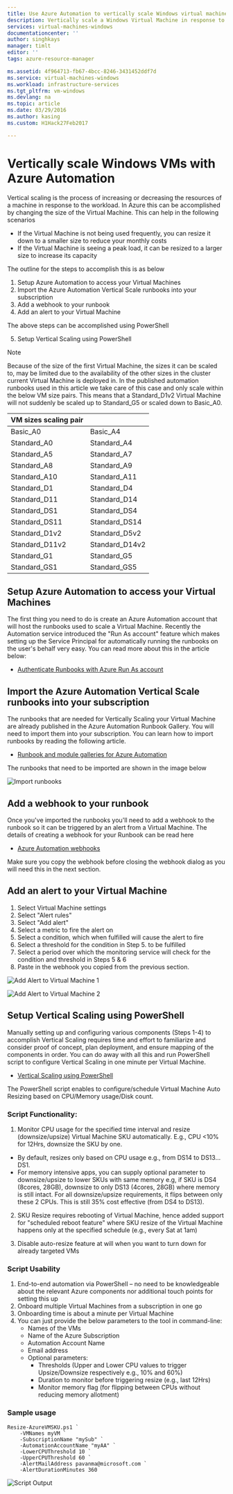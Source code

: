 ```yaml
---
title: Use Azure Automation to vertically scale Windows virtual machines | Microsoft Docs
description: Vertically scale a Windows Virtual Machine in response to monitoring alerts with Azure Automation
services: virtual-machines-windows
documentationcenter: ''
author: singhkays
manager: timlt
editor: ''
tags: azure-resource-manager

ms.assetid: 4f964713-fb67-4bcc-8246-3431452ddf7d
ms.service: virtual-machines-windows
ms.workload: infrastructure-services
ms.tgt_pltfrm: vm-windows
ms.devlang: na
ms.topic: article
ms.date: 03/29/2016
ms.author: kasing
ms.custom: H1Hack27Feb2017

---
```


# Vertically scale Windows VMs with Azure Automation

Vertical scaling is the process of increasing or decreasing the resources of a machine in response to the workload. In Azure this can be accomplished by changing the size of the Virtual Machine. This can help in the following scenarios

* If the Virtual Machine is not being used frequently, you can resize it down to a smaller size to reduce your monthly costs
* If the Virtual Machine is seeing a peak load, it can be resized to a larger size to increase its capacity

The outline for the steps to accomplish this is as below

1. Setup Azure Automation to access your Virtual Machines
2. Import the Azure Automation Vertical Scale runbooks into your subscription
3. Add a webhook to your runbook
4. Add an alert to your Virtual Machine

The above steps can be accomplished using PowerShell

5. Setup Vertical Scaling using PowerShell

> [!NOTE]
> Because of the size of the first Virtual Machine, the sizes it can be scaled to, may be limited due to the availability of the other sizes in the cluster current Virtual Machine is deployed in. In the published automation runbooks used in this article we take care of this case and only scale within the below VM size pairs. This means that a Standard_D1v2 Virtual Machine will not suddenly be scaled up to Standard_G5 or scaled down to Basic_A0.
> 
> | VM sizes scaling pair |  |
> | --- | --- |
> | Basic_A0 |Basic_A4 |
> | Standard_A0 |Standard_A4 |
> | Standard_A5 |Standard_A7 |
> | Standard_A8 |Standard_A9 |
> | Standard_A10 |Standard_A11 |
> | Standard_D1 |Standard_D4 |
> | Standard_D11 |Standard_D14 |
> | Standard_DS1 |Standard_DS4 |
> | Standard_DS11 |Standard_DS14 |
> | Standard_D1v2 |Standard_D5v2 |
> | Standard_D11v2 |Standard_D14v2 |
> | Standard_G1 |Standard_G5 |
> | Standard_GS1 |Standard_GS5 |
> 
> 

## Setup Azure Automation to access your Virtual Machines
The first thing you need to do is create an Azure Automation account that will host the runbooks used to scale a Virtual Machine. Recently the Automation service introduced the "Run As account" feature which makes setting up the Service Principal for automatically running the runbooks on the user's behalf very easy. You can read more about this in the article below:

* [Authenticate Runbooks with Azure Run As account](../../automation/automation-sec-configure-azure-runas-account.md)

## Import the Azure Automation Vertical Scale runbooks into your subscription
The runbooks that are needed for Vertically Scaling your Virtual Machine are already published in the Azure Automation Runbook Gallery. You will need to import them into your subscription. You can learn how to import runbooks by reading the following article.

* [Runbook and module galleries for Azure Automation](../../automation/automation-runbook-gallery.md)

The runbooks that need to be imported are shown in the image below

![Import runbooks](./media/vertical-scaling-automation/scale-runbooks.png)

## Add a webhook to your runbook
Once you've imported the runbooks you'll need to add a webhook to the runbook so it can be triggered by an alert from a Virtual Machine. The details of creating a webhook for your Runbook can be read here

* [Azure Automation webhooks](../../automation/automation-webhooks.md)

Make sure you copy the webhook before closing the webhook dialog as you will need this in the next section.

## Add an alert to your Virtual Machine
1. Select Virtual Machine settings
2. Select "Alert rules"
3. Select "Add alert"
4. Select a metric to fire the alert on
5. Select a condition, which when fulfilled will cause the alert to fire
6. Select a threshold for the condition in Step 5. to be fulfilled
7. Select a period over which the monitoring service will check for the condition and threshold in Steps 5 & 6
8. Paste in the webhook you copied from the previous section.

![Add Alert to Virtual Machine 1](./media/vertical-scaling-automation/add-alert-webhook-1.png)

![Add Alert to Virtual Machine 2](./media/vertical-scaling-automation/add-alert-webhook-2.png)

## Setup Vertical Scaling using PowerShell
Manually setting up and configuring various components (Steps 1-4) to accomplish Vertical Scaling requires time and effort to familiarize and consider proof of concept, plan deployment, and ensure mapping of the components in order.  You can do away with all this and run PowerShell script to configure Vertical Scaling in one minute per Virtual Machine.

* [Vertical Scaling using PowerShell](https://github.com/pavanma/Azure-VM-SKU-Auto-Resize/blob/master/README.md)

The PowerShell script enables to configure/schedule Virtual Machine Auto Resizing based on CPU/Memory usage/Disk count.

### Script Functionality:
1)	Monitor CPU usage for the specified time interval and resize (downsize/upsize) Virtual Machine SKU automatically.  E.g., CPU <10% for 12Hrs, downsize the SKU by one.
- By default, resizes only based on CPU usage e.g., from DS14 to DS13… DS1.
- For memory intensive apps, you can supply optional parameter to downsize/upsize to lower SKUs with same memory e.g, if SKU is DS4 (8cores, 28GB), downsize to only DS13 (4cores, 28GB) where memory is still intact.  For all downsize/upsize requirements, it flips between only these 2 CPUs.  This is still 35% cost effective (from DS4 to DS13).

2)	SKU Resize requires rebooting of Virtual Machine, hence added support for "scheduled reboot feature" where SKU resize of the Virtual Machine happens only at the specified schedule (e.g., every Sat at 1am)

3)	Disable auto-resize feature at will when you want to turn down for already targeted VMs

### Script Usability
1)	End-to-end automation via PowerShell – no need to be knowledgeable about the relevant Azure components nor additional touch points for setting this up
2)	Onboard multiple Virtual Machines from a subscription in one go
3)	Onboarding time is about a minute per Virtual Machine
4)	You can just provide the below parameters to the tool in command-line: 
      - Names of the VMs
      - Name of the Azure Subscription
      - Automation Account Name
      - Email address
      - Optional parameters: 
        - Thresholds (Upper and Lower CPU values to trigger Upsize/Downsize respectively e.g., 10% and 60%)
        - Duration to monitor before triggering resize (e.g., last 12Hrs)
        - Monitor memory flag (for flipping between CPUs without reducing memory allotment)

### Sample usage
```azurepowershell-interactive
Resize-AzureVMSKU.ps1 `
    -VMNames myVM `
    -SubscriptionName "mySub" `
    -AutomationAccountName "myAA" `
    -LowerCPUThreshold 10 `
    -UpperCPUThreshold 60 `
    -AlertMailAddress pavanma@microsoft.com `
    -AlertDurationMinutes 360
```
![Script Output](https://github.com/pavanma/Azure-VM-SKU-Auto-Resize/blob/master/script-output.png)
